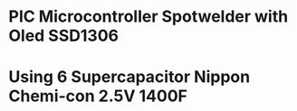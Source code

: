 # PIC Microcontroller Spotwelder with Oled SSD1306 
# Using 6 Supercapacitor Nippon Chemi-con 2.5V 1400F

